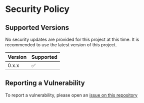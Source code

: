 # Security Policy

## Supported Versions

No security updates are provided for this project at this time.
It is recommended to use the latest version of this project.

| Version | Supported          |
| ------- | ------------------ |
| 0.x.x   | :white_check_mark: |

## Reporting a Vulnerability

To report a vulnerability, please open an [issue on this repository](https://github.com/frame-forge-suite/auth-squared/issues)
